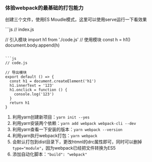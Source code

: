 ### 体验webpack的最基础的打包能力


创建三个文件，使用ES Moudle模式，这里可以使用serve运行一下看效果
<body>
  <!-- 引入js文件，设置为mudule模式 -->
  <script type="module" src="./src/index.js"></script>
</body>
```js
// index.js

// 引入模块
import h1 from './code.js'
// 使用模块
const h = h1()
document.body.append(h)

```

```js
// code.js

// 导出模块
export default () => {
  const h1 = document.createElement('h1')
  h1.innerText = '123'
  h1.onclick = function () {
    console.log('123')
  }
  return h1
}
```


1. 利用yarn创建新项目：`yarn init --yes`
2. 利用yarn安装两个依赖：`yarn add webpack webpack-cli --dev`
3. 利用yarn查看一下安装的版本：`yarn webpack --version`
4. 利用yarn执行webpack打包：`yarn webpack`
5. 会默认打包到dist目录下，更改htmnl的drc属性即可，同时可以删掉`type="module"`，因为webpack已经把文件转换为ES5
6. 添加自动化脚本：`"build": "webpack"`